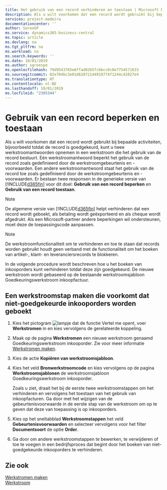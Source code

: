 ```yaml
---
title: Het gebruik van een record verhinderen en toestaan | Microsoft Docs
description: Als u wilt voorkomen dat een record wordt gebruikt bij bepaalde activiteiten, bijvoorbeeld totdat de record is goedgekeurd, kunt u twee werkstroomantwoorden opnemen in een werkstroom die het gebruik van de record bestuurt.
services: project-madeira
documentationcenter: ''
author: SorenGP
ms.service: dynamics365-business-central
ms.topic: article
ms.devlang: na
ms.tgt_pltfrm: na
ms.workload: na
ms.search.keywords: ''
ms.date: 10/01/2019
ms.author: sgroespe
ms.openlocfilehash: 79d9543765e6ffad0265fcbbcc0c0e7754571633
ms.sourcegitcommit: 02e704bc3e01d62072144919774f1244c42827e4
ms.translationtype: HT
ms.contentlocale: nl-BE
ms.lasthandoff: 10/01/2019
ms.locfileid: "2305344"
---
```

# <a name="restrict-and-allow-usage-of-a-record"></a>Gebruik van een record beperken en toestaan
Als u wilt voorkomen dat een record wordt gebruikt bij bepaalde activiteiten, bijvoorbeeld totdat de record is goedgekeurd, kunt u twee werkstroomantwoorden opnemen in een werkstroom die het gebruik van de record bestuurt. Eén werkstroomantwoord beperkt het gebruik van de record zoals gedefinieerd door de werkstroomgebeurtenis en -voorwaarden. Een andere werkstroomantwoord staat het gebruik van de record toe zoals gedefinieerd door de werkstroomgebeurtenis en -voorwaarden. Er bestaan twee responsen in de generieke versie van [!INCLUDE[d365fin](includes/d365fin_md.md)] voor dit doel: **Gebruik van een record beperken** en **Gebruik van een record toestaan**.

> [!NOTE]  
>  De algemene versie van [!INCLUDE[d365fin](includes/d365fin_md.md)] helpt verhinderen dat een record wordt geboekt, als betaling wordt geëxporteerd en als cheque wordt afgedrukt. Als een Microsoft-partner andere beperkingen wil ondersteunen, moet deze de toepassingscode aanpassen.  

> [!NOTE]  
>  De werkstroomfunctionaliteit om te verhinderen en toe te staan dat records worden gebruikt houdt geen verband met de functionaliteit om het boeken van artikel-, klant- en leveranciersrecords te blokkeren.

In de volgende procedure wordt beschreven hoe u het boeken van inkooporders kunt verhinderen totdat deze zijn goedgekeurd. De nieuwe werkstroom wordt gebaseerd op de bestaande werkstroomsjabloon Goedkeuringswerkstroom inkoopfactuur.  

## <a name="to-create-a-workflow-step-that-restricts-posting-of-unapproved-purchase-orders"></a>Een werkstroomstap maken die voorkomt dat niet-goedgekeurde inkooporders worden geboekt  
1. Kies het pictogram ![lampje dat de functie Vertel me opent](media/ui-search/search_small.png "Vertel me wat u wilt doen"), voer **Werkstromen** in en kies vervolgens de gerelateerde koppeling.  
2. Maak op de pagina **Werkstromen** een nieuwe werkstroom genaamd Goedkeuringswerkstroom inkooporder. Zie voor meer informatie [Werkstromen maken](across-how-to-create-workflows.md).  
3. Kies de actie **Kopiëren van werkstroomsjabloon**.  
4. Kies het veld **Bronwerkstroomcode** en kies vervolgens op de pagina **Werkstroomsjablonen** de werkstroomsjabloon Goedkeuringswerkstroom inkooporder.  

     Zoals u ziet, draait het bij de eerste twee werkstroomstappen om het verhinderen en vervolgens het toestaan van het gebruik van inkoopfacturen. Ga door met het wijzigen van de gebeurtenisvoorwaarde in de eerste stap van de werkstroom om op te geven dat deze van toepassing is op inkooporders.  
5. Kies op het sneltabblad **Werkstroomstappen** het veld **Gebeurtenisvoorwaarden** en selecteer vervolgens voor het filter **Documentsoort** de optie **Order**.  
6. Ga door om andere werkstroomstappen te bewerken, te verwijderen of toe te voegen in een bedrijfsproces dat begint door het boeken van niet-goedgekeurde inkooporders te verhinderen.  

## <a name="see-also"></a>Zie ook  
[Werkstromen maken](across-how-to-create-workflows.md)   
[Werkstroom](across-workflow.md)   
